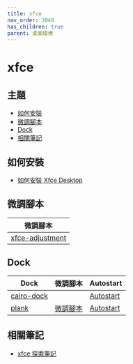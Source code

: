 ```yaml
---
title: xfce
nav_order: 3040
has_children: true
parent: 桌面環境
---
```



# xfce


## 主題

* [如何安裝](#如何安裝)
* [微調腳本](#微調腳本)
* [Dock](#dock)
* [相關筆記](#相關筆記)


## 如何安裝

* [如何安裝 Xfce Desktop](https://samwhelp.github.io/note-about-ubuntu/read/desktop_environment/xfce/install.html)


## 微調腳本

| 微調腳本 |
| --- |
| [xfce-adjustment](https://github.com/samwhelp/note-about-ubuntu/tree/gh-pages/_demo/adjustment/de/xfce/full/xfce-adjustment) |



## Dock


| Dock | 微調腳本 | Autostart |
| --- | --- | --- |
| [cairo-dock](https://samwhelp.github.io/note-about-ubuntu/read/desktop_environment/xfce/adjustment/dock-cairo-dock.html) |  | [Autostart](https://github.com/samwhelp/note-about-ubuntu/tree/gh-pages/_demo/adjustment/de/xfce/part/xfce-autostart-cairo-dock) |
| [plank](https://samwhelp.github.io/note-about-ubuntu/read/desktop_environment/xfce/adjustment/dock-plank.html) | [微調腳本](https://github.com/samwhelp/note-about-ubuntu/tree/gh-pages/_demo/adjustment/dock/plank) | [Autostart](https://github.com/samwhelp/note-about-ubuntu/tree/gh-pages/_demo/adjustment/de/xfce/part/xfce-autostart-plank) |



## 相關筆記

* [xfce 探索筆記](https://samwhelp.github.io/note-about-xfce/)
